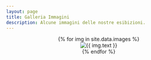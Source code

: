 ```yaml
---
layout: page
title: Galleria Immagini
description: Alcune immagini delle nostre esibizioni.
---
```


<div id="slider1" style="text-align:center">
	{% for img in site.data.images %}
		<div><img src="assets/images/gallery/{{ img.name }}" title="{{ img.text }}" /></div>
	{% endfor %}
</div>


